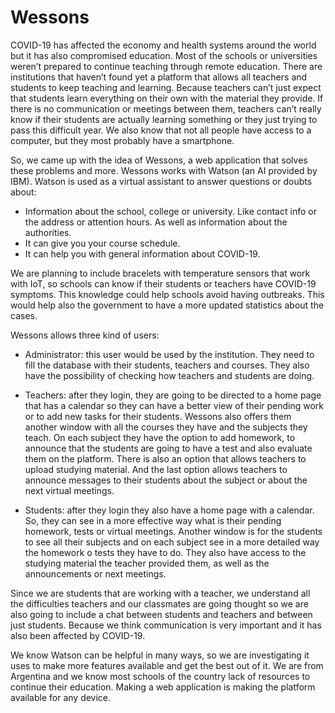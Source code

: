 # Wessons

COVID-19 has affected the economy and health systems around the world but it has also compromised education. Most of the schools or universities weren’t prepared to continue teaching through remote education. There are institutions that haven’t found yet a platform that allows all teachers and students to keep teaching and learning. 
Because teachers can’t just expect that students learn everything on their own with the material they provide. If there is no communication or meetings between them, teachers can’t really know if their students are actually learning something or they just trying to pass this difficult year.
We also know that not all people have access to a computer, but they most probably have a smartphone.

So, we came up with the idea of Wessons, a web application that solves these problems and more. Wessons works with Watson (an AI provided by IBM). Watson is used as a virtual assistant to answer questions or doubts about:
 
-	Information about the school, college or university. Like contact info or the address or attention hours.  As well as information about the authorities.
-	It can give you your course schedule.
-	It can help you with general information about COVID-19.

We are planning to include bracelets with temperature sensors that work with IoT, so schools can know if their students or teachers have COVID-19 symptoms. This knowledge could help schools avoid having outbreaks.  This would help also the government to have a more updated statistics about the cases. 

Wessons allows three kind of users:

-	Administrator: this user would be used by the institution. They need to fill the database with their students, teachers and courses. They also have the possibility of checking how teachers and students are doing.

-	Teachers: after they login, they are going to be directed to a home page that has a calendar so they can have a better view of their pending work or to add new tasks for their students. Wessons also offers them another window with all the courses they have and the subjects they teach. On each subject they have the option to add homework, to announce that the students are going to have a test and also evaluate them on the platform. There is also an option that allows teachers to upload studying material. And the last option allows teachers to announce messages to their students about the subject or about the next virtual meetings. 

-	Students: after they login they also have a home page with a calendar. So, they can see in a more effective way what is their pending homework, tests or virtual meetings. Another window is for the students to see all their subjects and on each subject see in a more detailed way the homework o tests they have to do. They also have access to the studying material the teacher provided them, as well as the announcements or next meetings.

Since we are students that are working with a teacher, we understand all the difficulties teachers and our classmates are going thought so we are also going to include a chat between students and teachers and between just students.  Because we think communication is very important and it has also been affected by COVID-19.

We know Watson can be helpful in many ways, so we are investigating it uses to make more features available and get the best out of it.
We are from Argentina and we know most schools of the country lack of resources to continue their education. Making a web application is making the platform available for any device.  
